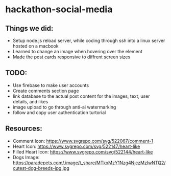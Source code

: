 # hackathon-social-media

## Things we did:
- Setup node.js reload server, while coding through ssh into a linux server hosted on a macbook
- Learned to change an image when hovering over the element
- Made the post cards responsive to diffrent screen sizes

## TODO:
- Use firebase to make user accounts
- Create comments section page
- link database to the actual post content for the images, text, user details, and likes
- image upload to go through anti-ai watermarking
- follow and copy user authentication turtorial

## Resources:
- Comment Icon: https://www.svgrepo.com/svg/522067/comment-1
- Heart Icon: https://www.svgrepo.com/svg/522147/heart-like
- Filled Heart Icon: https://www.svgrepo.com/svg/522144/heart-like
- Dogs Image: https://paradepets.com/.image/t_share/MTkxMzY1Nzg4NjczMzIwNTQ2/cutest-dog-breeds-jpg.jpg
